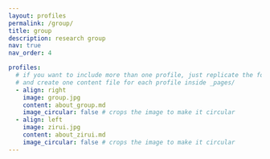 ```yaml
---
layout: profiles
permalink: /group/
title: group
description: research group
nav: true
nav_order: 4

profiles:
  # if you want to include more than one profile, just replicate the following block
  # and create one content file for each profile inside _pages/
  - align: right
    image: group.jpg
    content: about_group.md
    image_circular: false # crops the image to make it circular
  - align: left
    image: zirui.jpg
    content: about_zirui.md
    image_circular: false # crops the image to make it circular
---
```


